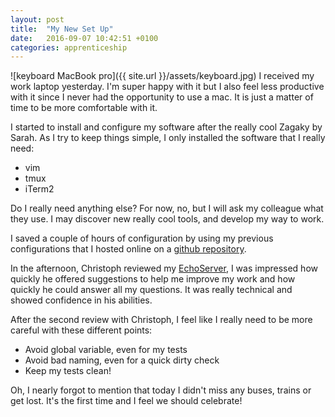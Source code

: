 ```yaml
---
layout: post
title:  "My New Set Up"
date:   2016-09-07 10:42:51 +0100
categories: apprenticeship
---
```


![keyboard MacBook pro]({{ site.url }}/assets/keyboard.jpg)
I received my work laptop yesterday.
I'm super happy with it but I also feel less productive with it since I never had the opportunity to use a mac.
It is just a matter of time to be more comfortable with it.

I started to install and configure my software after the really cool Zagaky by Sarah.
As I try to keep things simple, I only installed the software that I really need:

- vim
- tmux
- iTerm2

Do I really need anything else? For now, no, but I will ask my colleague what they use.
I may discover new really cool tools, and develop my way to work.

I saved a couple of hours of configuration by using my previous configurations that I hosted online on a [github repository](https://github.com/fabientownsend/echoserver).

In the afternoon, Christoph reviewed my [EchoServer](https://github.com/fabientownsend/echoserver),
I was impressed how quickly he offered suggestions to help me improve my work and how quickly he could answer all my questions.
It was really technical and showed confidence in his abilities.

After the second review with Christoph, I feel like I really need to be more
careful with these different points:

- Avoid global variable, even for my tests
- Avoid bad naming, even for a quick dirty check
- Keep my tests clean!

Oh, I nearly forgot to mention that today I didn't miss any buses, trains or get lost.
It's the first time and I feel we should celebrate!
